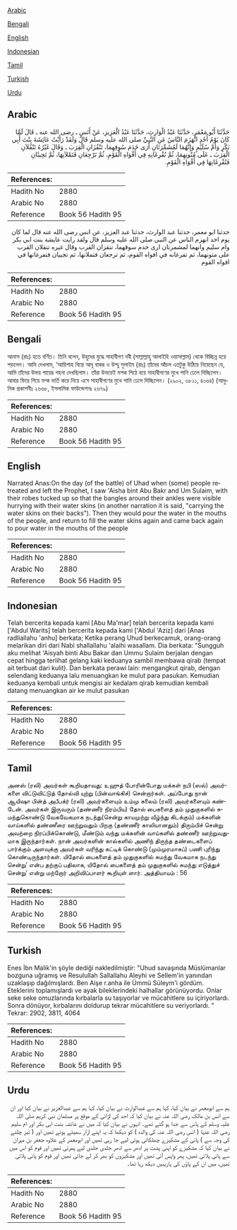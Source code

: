 [Arabic](#arabic)

[Bengali](#bengali)

[English](#english)

[Indonesian](#indonesian)

[Tamil](#tamil)

[Turkish](#turkish)

[Urdu](#urdu)

## Arabic


<div dir="rtl" lang="ar" style={{fontSize:'larger',backgroundColor:'#f8f9fa',padding:20}}>
حَدَّثَنَا أَبُو مَعْمَرٍ، حَدَّثَنَا عَبْدُ الْوَارِثِ، حَدَّثَنَا عَبْدُ الْعَزِيزِ، عَنْ أَنَسٍ ـ رضى الله عنه ـ قَالَ لَمَّا كَانَ يَوْمُ أُحُدٍ انْهَزَمَ النَّاسُ عَنِ النَّبِيِّ صلى الله عليه وسلم قَالَ وَلَقَدْ رَأَيْتُ عَائِشَةَ بِنْتَ أَبِي بَكْرٍ وَأُمَّ سُلَيْمٍ وَإِنَّهُمَا لَمُشَمِّرَتَانِ أَرَى خَدَمَ سُوقِهِمَا، تَنْقُزَانِ الْقِرَبَ ـ وَقَالَ غَيْرُهُ تَنْقُلاَنِ الْقِرَبَ ـ عَلَى مُتُونِهِمَا، ثُمَّ تُفْرِغَانِهِ فِي أَفْوَاهِ الْقَوْمِ، ثُمَّ تَرْجِعَانِ فَتَمْلآنِهَا، ثُمَّ تَجِيئَانِ فَتُفْرِغَانِهَا فِي أَفْوَاهِ الْقَوْمِ‏.‏
</div>
<div style={{backgroundColor:'#f8f9fa',padding:20, marginBottom: 10}}><table> <thead> <tr> <th>References:</th> <th></th> </tr> </thead> <tbody><tr><td>Hadith No</td><td>2880</td></tr><tr><td>Arabic No</td><td>2880</td></tr><tr><td>Reference</td><td>Book 56 Hadith 95</td></tr></tbody></table></div>


<div dir="rtl" lang="ar" style={{fontSize:'larger',backgroundColor:'#f8f9fa',padding:20}}>
حدثنا ابو معمر، حدثنا عبد الوارث، حدثنا عبد العزيز، عن انس رضى الله عنه قال لما كان يوم احد انهزم الناس عن النبي صلى الله عليه وسلم قال ولقد رايت عايشة بنت ابي بكر وام سليم وانهما لمشمرتان ارى خدم سوقهما، تنقزان القرب وقال غيره تنقلان القرب على متونهما، ثم تفرغانه في افواه القوم، ثم ترجعان فتملانها، ثم تجييان فتفرغانها في افواه القوم
</div>
<div style={{backgroundColor:'#f8f9fa',padding:20, marginBottom: 10}}><table> <thead> <tr> <th>References:</th> <th></th> </tr> </thead> <tbody><tr><td>Hadith No</td><td>2880</td></tr><tr><td>Arabic No</td><td>2880</td></tr><tr><td>Reference</td><td>Book 56 Hadith 95</td></tr></tbody></table></div>

## Bengali


<div dir="ltr" lang="bn" style={{fontSize:'larger',backgroundColor:'#f8f9fa',padding:20}}>
আনাস (রাঃ) হতে বর্ণিত। তিনি বলেন, উহুদের যুদ্ধে সাহাবীগণ নবী (সাল্লাল্লাহু আলাইহি ওয়াসাল্লাম) থেকে বিচ্ছিন্ন হয়ে পড়লেন। আমি দেখলাম, ‘আয়িশাহ বিন্তে আবূ বাকর ও উম্মু সুলাইম (রাঃ) তাঁদের আঁচল এতটুকু উঠিয়ে নিয়েছেন যে, আমি তাঁদের উভয় পায়ের গহনা দেখছিলাম। তাঁরা উভয়েই মশক পিঠে বয়ে সাহাবীগণের মুখে পানি ঢেলে দিচ্ছিলেন। আবার ফিরে গিয়ে মশ্ক ভর্তি করে নিয়ে এসে সাহাবীগণের মুখে পানি ঢেলে দিচ্ছিলেন। (২৯০২, ৩৮১১, ৪০৬৪) (আধুনিক প্রকাশনীঃ ২৬৬৮, ইসলামিক ফাউন্ডেশনঃ ২৬৭৯)
</div>
<div style={{backgroundColor:'#f8f9fa',padding:20, marginBottom: 10}}><table> <thead> <tr> <th>References:</th> <th></th> </tr> </thead> <tbody><tr><td>Hadith No</td><td>2880</td></tr><tr><td>Arabic No</td><td>2880</td></tr><tr><td>Reference</td><td>Book 56 Hadith 95</td></tr></tbody></table></div>

## English


<div dir="ltr" lang="en" style={{fontSize:'larger',backgroundColor:'#f8f9fa',padding:20}}>
Narrated Anas:On the day (of the battle) of Uhad when (some) people retreated and left the Prophet, I saw 'Aisha bint Abu Bakr and Um Sulaim, with their robes tucked up so that the bangles around their ankles were visible hurrying with their water skins (in another narration it is said, "carrying the water skins on their backs"). Then they would pour the water in the mouths of the people, and return to fill the water skins again and came back again to pour water in the mouths of the people
</div>
<div style={{backgroundColor:'#f8f9fa',padding:20, marginBottom: 10}}><table> <thead> <tr> <th>References:</th> <th></th> </tr> </thead> <tbody><tr><td>Hadith No</td><td>2880</td></tr><tr><td>Arabic No</td><td>2880</td></tr><tr><td>Reference</td><td>Book 56 Hadith 95</td></tr></tbody></table></div>

## Indonesian


<div dir="ltr" lang="id" style={{fontSize:'larger',backgroundColor:'#f8f9fa',padding:20}}>
Telah bercerita kepada kami [Abu Ma'mar] telah bercerita kepada kami ['Abdul Warits] telah bercerita kepada kami ['Abdul 'Aziz] dari [Anas radliallahu 'anhu] berkata; Ketika perang Uhud berkecamuk, orang-orang melarikan diri dari Nabi shallallahu 'alaihi wasallam. Dia berkata: "Sungguh aku melihat 'Aisyah binti Abu Bakar dan Ummu Sulaim berjalan dengan cepat hingga terlihat gelang kaki keduanya sambil membawa qirab (tempat ait terbuat dari kulit). Dan berkata perawi lain: mengangkut qirab, dengan selendang keduanya lalu menuangkan ke mulut para pasukan. Kemudian keduanya kembali untuk mengisi air kedalam qirab kemudian kembali datang menuangkan air ke mulut pasukan
</div>
<div style={{backgroundColor:'#f8f9fa',padding:20, marginBottom: 10}}><table> <thead> <tr> <th>References:</th> <th></th> </tr> </thead> <tbody><tr><td>Hadith No</td><td>2880</td></tr><tr><td>Arabic No</td><td>2880</td></tr><tr><td>Reference</td><td>Book 56 Hadith 95</td></tr></tbody></table></div>

## Tamil


<div dir="ltr" lang="ta" style={{fontSize:'larger',backgroundColor:'#f8f9fa',padding:20}}>
அனஸ் (ரலி) அவர்கள் கூறியதாவது: உஹுத் போரின்போது மக்கள் நபி (ஸல்) அவர்களை விட்டுவிட்டுத் தோல்வி யுற்று (பின்வாங்கிச்) சென்றார்கள். அப்போது நான் ஆயிஷா பின்த் அபீபக்ர் (ரலி) அவர்களையும் உம்மு சுலைம் (ரலி) அவர்களையும் கண்டேன். அவர்கள் இருவரும் (தண்ணீர் நிரம்பிய) தோல் பைகளைத் தம் முதுகுகளில் சுமந்துகொண்டு வேகவேகமாக நடந்து(சென்று காயமுற்று வீழ்ந்து கிடக்கும்) மக்களின் வாய்களில் தண்ணீரை ஊற்றுவதும் பிறகு (தண்ணீர் காலியானதும்) திரும்பிச் சென்று அவற்றை நிரப்பிக்கொண்டு, மீண்டும் வந்து மக்களின் வாய்களில் தண்ணீர் ஊற்றுவதுமாக இருந்தார்கள். நான் அவர்களின் கால்களில் அணிந் திருந்த தண்டைகளைப் பார்க்கும் அளவுக்கு அவர்கள் வரிந்து கட்டிக் கொண்டு (மும்முரமாகப்) பணி புரிந்து கொண்டிருந்தார்கள். யிதோல் பைகளைத் தம் முதுகுகளில் சுமந்து வேகமாக நடந்து சென்று’ என்ப தற்குப் பதிலாக, யிதோல் பைகளைத் தம் முதுகுகளில் சுமந்து எடுத்துச் சென்று’ என்று மற்றோர் அறிவிப்பாளர் கூறியுள் ளார். அத்தியாயம் : 56
</div>
<div style={{backgroundColor:'#f8f9fa',padding:20, marginBottom: 10}}><table> <thead> <tr> <th>References:</th> <th></th> </tr> </thead> <tbody><tr><td>Hadith No</td><td>2880</td></tr><tr><td>Arabic No</td><td>2880</td></tr><tr><td>Reference</td><td>Book 56 Hadith 95</td></tr></tbody></table></div>

## Turkish


<div dir="ltr" lang="tr" style={{fontSize:'larger',backgroundColor:'#f8f9fa',padding:20}}>
Enes İbn Malik'in şöyle dediği nakledilmiştir: "Uhud savaşında Müslümanlar bozguna uğramış ve Resulullah Sallallahu Aleyhi ve Sellem'in yanından uzaklaşıp dağılmışlardı. Ben Aişe r.anha ile Ümmü Süleym'i gördüm. Eteklerini toplamışlardı ve ayak bileklerindeki halhallar görünüyordu. Onlar seke seke omuzlarında kırbalarla su taşıyorlar ve mücahitlere su içiriyorlardı. Sonra dönüyor, kırbalarını doldurup tekrar mücahitlere su veriyorlardı. " Tekrar: 2902, 3811, 4064
</div>
<div style={{backgroundColor:'#f8f9fa',padding:20, marginBottom: 10}}><table> <thead> <tr> <th>References:</th> <th></th> </tr> </thead> <tbody><tr><td>Hadith No</td><td>2880</td></tr><tr><td>Arabic No</td><td>2880</td></tr><tr><td>Reference</td><td>Book 56 Hadith 95</td></tr></tbody></table></div>

## Urdu


<div dir="rtl" lang="ur" style={{fontSize:'larger',backgroundColor:'#f8f9fa',padding:20}}>
ہم سے ابومعمر نے بیان کیا، کہا ہم سے عبدالوارث نے بیان کیا، کہا ہم سے عبدالعزیز نے بیان کیا اور ان سے انس بن مالک رضی اللہ عنہ نے بیان کیا کہ احد کی لڑائی کے موقع پر مسلمان نبی کریم صلی اللہ علیہ وسلم کے پاس سے جدا ہو گئے تھے۔ انہوں نے بیان کیا کہ میں نے عائشہ بنت ابی بکر اور ام سلیم رضی اللہ عنہا ( انس رضی اللہ عنہ کی والدہ ) کو دیکھا کہ یہ اپنے ازار سمیٹے ہوئے تھیں اور ( تیز چلنے کی وجہ سے ) پانی کے مشکیزے چھلکاتی ہوئی لیے جا رہی تھیں اور ابومعمر کے علاوہ جعفر بن مہران نے بیان کیا کہ مشکیزے کو اپنی پشت پر ادھر سے ادھر جلدی جلدی لیے پھرتی تھیں اور قوم کو اس میں سے پانی پلاتی تھیں، پھر واپس آتی تھیں اور مشکیزوں کو بھر کر لے جاتی تھیں اور قوم کو پانی پلاتی تھیں، میں ان کے پاؤں کی پازیبیں دیکھ رہا تھا۔
</div>
<div style={{backgroundColor:'#f8f9fa',padding:20, marginBottom: 10}}><table> <thead> <tr> <th>References:</th> <th></th> </tr> </thead> <tbody><tr><td>Hadith No</td><td>2880</td></tr><tr><td>Arabic No</td><td>2880</td></tr><tr><td>Reference</td><td>Book 56 Hadith 95</td></tr></tbody></table></div>